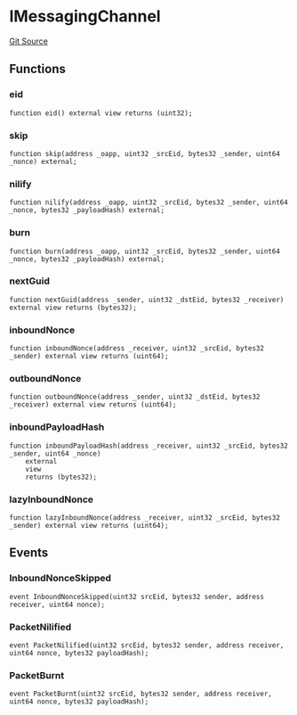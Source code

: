 # IMessagingChannel
[Git Source](https://github.com/malda-protocol/malda-lending/blob/413dc9221d099e8e0b7a9a3f94769f4666aaf31b/src\interfaces\external\layerzero\v2\IMessagingChannel.sol)


## Functions
### eid


```solidity
function eid() external view returns (uint32);
```

### skip


```solidity
function skip(address _oapp, uint32 _srcEid, bytes32 _sender, uint64 _nonce) external;
```

### nilify


```solidity
function nilify(address _oapp, uint32 _srcEid, bytes32 _sender, uint64 _nonce, bytes32 _payloadHash) external;
```

### burn


```solidity
function burn(address _oapp, uint32 _srcEid, bytes32 _sender, uint64 _nonce, bytes32 _payloadHash) external;
```

### nextGuid


```solidity
function nextGuid(address _sender, uint32 _dstEid, bytes32 _receiver) external view returns (bytes32);
```

### inboundNonce


```solidity
function inboundNonce(address _receiver, uint32 _srcEid, bytes32 _sender) external view returns (uint64);
```

### outboundNonce


```solidity
function outboundNonce(address _sender, uint32 _dstEid, bytes32 _receiver) external view returns (uint64);
```

### inboundPayloadHash


```solidity
function inboundPayloadHash(address _receiver, uint32 _srcEid, bytes32 _sender, uint64 _nonce)
    external
    view
    returns (bytes32);
```

### lazyInboundNonce


```solidity
function lazyInboundNonce(address _receiver, uint32 _srcEid, bytes32 _sender) external view returns (uint64);
```

## Events
### InboundNonceSkipped

```solidity
event InboundNonceSkipped(uint32 srcEid, bytes32 sender, address receiver, uint64 nonce);
```

### PacketNilified

```solidity
event PacketNilified(uint32 srcEid, bytes32 sender, address receiver, uint64 nonce, bytes32 payloadHash);
```

### PacketBurnt

```solidity
event PacketBurnt(uint32 srcEid, bytes32 sender, address receiver, uint64 nonce, bytes32 payloadHash);
```

